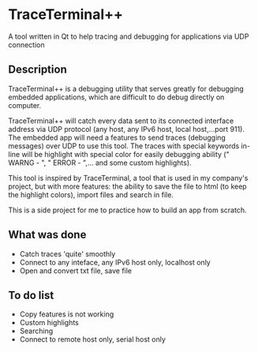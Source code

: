 # TraceTerminal++
A tool written in Qt to help tracing and debugging for applications via UDP connection

## Description
TraceTerminal++ is a debugging utility that serves greatly for debugging embedded applications, which are difficult to do debug directly on computer.

TraceTerminal++ will catch every data sent to its connected interface address via UDP protocol (any host, any IPv6 host, local host,...port 911). The embedded app will need a features to send traces (debugging messages) over UDP to use this tool. The traces with special keywords in-line will be highlight with special color for easily debugging ability (" WARNG - ", " ERROR - ",... and some custom highlights).

This tool is inspired by TraceTerminal, a tool that is used in my company's project, but with more features: the ability to save the file to html (to keep the highlight colors), import files and search in file.

This is a side project for me to practice how to build an app from scratch.

## What was done
- Catch traces 'quite' smoothly
- Connect to any inteface, any IPv6 host only, localhost only
- Open and convert txt file, save file

## To do list
- Copy features is not working
- Custom highlights
- Searching
- Connect to remote host only, serial host only
